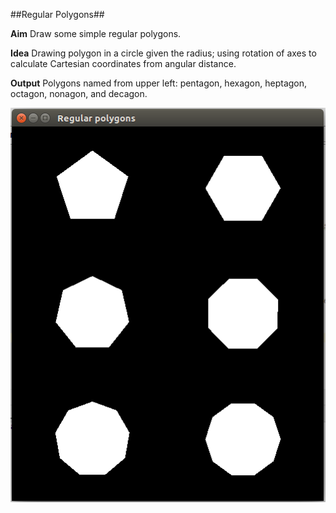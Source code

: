 ##Regular Polygons##

**Aim** Draw some simple regular polygons.

**Idea** 
	Drawing polygon in a circle given the radius; using rotation of axes to calculate Cartesian 	coordinates from angular distance.

**Output** 
Polygons named from upper left: pentagon, hexagon, heptagon, octagon, nonagon, and decagon.

![alt text](https://github.com/Alzahraa-Ahmed/Computer-Graphics-OpenGL/blob/master/Assignment1-%20Regular%20polygons/regular%20polygons.png)

